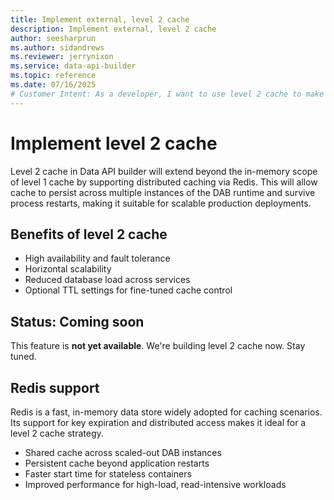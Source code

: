 ```yaml
---
title: Implement external, level 2 cache
description: Implement external, level 2 cache
author: seesharprun
ms.author: sidandrews
ms.reviewer: jerrynixon
ms.service: data-api-builder
ms.topic: reference
ms.date: 07/16/2025
# Customer Intent: As a developer, I want to use level 2 cache to make stateless containers warm start. 
---
```


# Implement level 2 cache

Level 2 cache in Data API builder will extend beyond the in-memory scope of level 1 cache by supporting distributed caching via Redis. This will allow cache to persist across multiple instances of the DAB runtime and survive process restarts, making it suitable for scalable production deployments.

## Benefits of level 2 cache

* High availability and fault tolerance
* Horizontal scalability
* Reduced database load across services
* Optional TTL settings for fine-tuned cache control

## Status: Coming soon

This feature is **not yet available**. We're building level 2 cache now. Stay tuned.

## Redis support

Redis is a fast, in-memory data store widely adopted for caching scenarios. Its support for key expiration and distributed access makes it ideal for a level 2 cache strategy.

* Shared cache across scaled-out DAB instances
* Persistent cache beyond application restarts
* Faster start time for stateless containers
* Improved performance for high-load, read-intensive workloads

